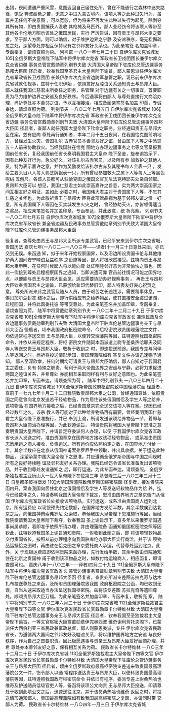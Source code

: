 <!-- { "loadSidebar": true } -->
出猎，夜间遭遇严重风雪，意图返回自己居住处所，曾在不能通行之森林中迷失路径，饱受
奔波疲惫之苦，无意之中进入蒙古境内。该项人等之此种过失行为，虽属并无任何不良意图
，可以宽恕，但为将来不再发生此种过失行为起见，除剥夺其所有物，即由贵国捕获人没收
其枪械及马匹外，鄙人业经饬令将该项人等带至其他各卡伦地方昭示该处之俄国居民，实行
严厉告诫，因符贵王与昂邦大臣之要求。至于鄙人方面，则可以确信，对于维护边界之宁静
及安谧秩序，毫无松懈疏忽之处，深望尊处亦相互保持现有之邻邦友好关系也。为此亲笔签
名加盖印章，专函奉复，请烦查照为荷。
列岑诺
一八○一年七月二十日
自伊尔库次克省城发
105全俄罗斯大皇帝陛下陆军中将伊尔库次克省
军政省长卫戍团团长兼伊尔库次克全省边疆
事务总管赏戴勋章列别节夫致
大清国大皇帝陛下驻库伦总管边疆事务昂邦大臣函
径启者，钦奉我国至圣君主大皇帝陛下谕旨，鄙人蒙恩派任伊尔库次克省军政省长卫戍团团
长兼伊尔库次克全省边防军总管之职，现已前来伊尔库次克省城就任视事，兹特于任职伊始
，依照友好及睦谊关系通知贵王与昂邦大臣。鄙人就任我国仁慈君主所委任之职务，系管理
对于边疆有关之一切事宜，首要职责为尽力维护边界之安谧及良好秩序。今后遇事将由鄙人
与尊处直接行文商洽办理，尚祈尊处亦本善邻之谊，予以互相接洽。相应备函亲笔签名加盖
印章，专诚奉达，请烦查照为荷。
列别节夫
一八○二年七月五日
自伊尔库次克省城发
106全俄罗斯大皇帝陛下陆军中将伊尔库次克省
军政省长卫戍团团长兼伊尔库次克全省边疆
事务总管赏戴勋章列别节夫致
大清国大皇帝陛下驻库伦总管边疆事务昂邦大臣函
径启者，查鄙人就任我国大皇帝陛下钦命之职务，业经通知贵王与昂邦大臣在案，兹有应向
尊处再行通知者，本年二月十五日夜间，在我国恰克图前哨地方，曾经发生火灾。贵国扎尔
古赤官员本善邻友好之谊，曾由属下人等之中派遣五十人前来协助救火。当经我国驻在恰克
图地方办理边疆事务之七等文官呈报我国前任省长，复经我国前任省长奏明我国君主大皇帝
陛下圣鉴，旋奉谕旨示下，因有此种友好行为，急公好义，对该扎尔古赤官员，以及所有参
加救护之其他人员，特为表示嘉许之意，并作为奖励发给该扎尔古赤及其秘书每人金表一只
，发给主要头目八人每人弗芝牌银表一只，所有曾经参加救火之属下人等每人上等黑色呢绒
五俄尺。各该人员都可从驻恰克图之俄国文官瓦尼法克特耶夫处亲自领取。贵昂邦大臣可以
想见，我国仁慈君主如此崇高嘉许之旨意，实为两大崇高国家之间互相友好之明证，盖如此
必要之时，我国伟大君主对于贵国属下人等，不忘其仁慈之关怀也。为此敬祈贵王与昂邦大
臣将此项赠品视为基于邻邦友谊之惟一好意，所有我国属下人等因在买卖城发生火灾之时，
曾经协助灭火，亦皆领得适当之奖品。相应亲笔签名并加盖印章，专函奉达，并此致意，统
祈亮察。
列别节夫
一八○二年七月五日
自伊尔库次克省城发
107全俄罗斯大皇帝陛下陆军中将伊尔库次克省军政省长
兼全省边疆及民政事务总管赏戴勋章列别节夫致大清国大皇帝陛下驻库伦总管边疆事务昂邦大臣函

径复者，查尊处由贵王与昂邦大臣所派专差武官，已经平安来到伊尔库次克省城，贵国历法
嘉庆七年(一八○二—一八○三年——译者)十一月三十日尊处来函，亦已交到无误。来函通
知，拟于来年开始视察国界，以及沿边所设贵国卡伦与其他维护两大国间安宁睦谊互益秩序
之设施等因，鄙人将极欣然接受。兹特向贵王与昂邦大臣申明，在任何时候鄙人将以能向尊
处证明睦邻好意为非常愉快之事也。因此一俟接到尊处启程视察国界之通知，当即派遣可靠
官员前往情况可能之国界地点，以便能与贵王与昂邦大臣会见，适应需要协助办好视察事务
。
再贵王与昂邦大臣钦奉贵国君主之谕旨，已蒙颁给新印代替旧印，鄙人特表友好衷心祝贺之
意。
尊处所派来此之武官及随从人员，由于艰苦之长途跋涉，需要稍事休息，一俟贝加尔湖封冻
结冰之后，即行供给应有之给养物品，使其直接安全渡过该湖，启程回国，并将此函委托彼
等带交尊处。为此亲笔签名并加盖印章，专函奉复，请烦查照为荷。
陆军中将赏戴勋章列别节夫
一八○二年十二月二十九日
于伊尔库次克省城
108全俄罗斯大皇帝陛下陆军中将伊尔库次克省军政省长
兼理民政及全省边疆事务赏戴勋章列别节夫致
大清国大皇帝陛下驻库伦总管边疆事务亲王与昂邦大臣函
径启者，顷奉我国政府枢密院命令，今后枢密院致贵国理藩院之文件，均依通常程序送交贵
王与昂邦大臣，以便转交理藩院等因，兹特遵照我国枢密院命令，并依从来规定程序，将枢
密院文件随同本函派遣上尉专差桑热哈耶夫及同伴人等送交贵王与昂邦大臣，敬祈于收到之
时，即速投送前途。我国专差与同伴人等返回之时，尚祈将投送情形示知，贵国理藩院如有
答复文件亦请迅速赐予通知。
鄙人至深欣幸，任何时期均可请贵王与昂邦大臣确信，鄙人自知对于我国君主之委任，负有
特殊之职责，苟利于两大帝国边界之安谧与宁静，必将力求促进两国之睦谊关系，并希尊处
亦能相互采取同样有利与友好之意图也。为此亲笔签名并加印章，专函奉达，请烦查照为荷
。
陆军中将列别节夫
一八○三年四月二十九日
自伊尔库次克省城发
109全俄罗斯帝国政府枢密院致中国理藩院函
径启者，查前于一七九七年十月二十二日我院致贵昂邦大臣之公函，曾经通知尊处，依照贵
国之同意曾向北京发送若干轻软物品，作为居住该处俄国僧侣及学生人等之给养，该项物品
在国界地方接收之后，已经贵国章京完全送交该项人等在案。现因已经经过数年之久，该宗
教人等可能对于此种给养物品再有需要，曾经奏明我国仁慈君主大皇帝陛下恩准施行，并已
奉到上谕，所请发送该项给养物品一节，着即与贵昂邦大臣商洽办理等因，为此钦遵谕旨，
特请贵院将我国大皇帝陛下恩准之意奏明贵国大皇帝陛下，并请旨定夺委派何人办理，以便
于我国伊尔库次克省军政省长派人发送之时，准由贵国章京在国界地方接收该项轻软物品，
或系准由贵国志愿承运之商人接收，负责运送。所有运价应依照约定之数，在国界地方付给
一半，其余半数应在北京从俄国神甫索弗罗尼手中领取，并出具收据。关于运送此种物品，
深望承蒙中国大皇帝陛下之恩准，并应遵循全俄罗斯帝国与中国之间现时所有之良好持续睦
谊及邻邦友好关系办理。我院已经饬令该省长准备发出该项物品，并于收到尊处友谊通知之
后，即行运送。为此专函奉达，请烦查照。
全俄罗斯独裁君主亚历山大一世大皇帝陛下在位第三年
基督降生后一八○三年三月十二日
自皇都圣彼得堡发
110大清国理藩院致俄罗斯国枢密院函
径复者，接准贵院来函内开，案查我国向居住北京之俄国僧侣及学生人等发送轻软物品作为给
养，迄今已经数年之久，特请奏明我国大皇帝陛下裁定，恩准由国界地方之章京衙门从俄国
伊尔库次克军政省长处接收该项物品，实行运送，或系准由贵国商人运到北京，所有运费应
以现银预先约定数额，在国界地方发给半数，其余半数俟到达北京之后，向俄国神甫索弗罗尼
处索取，恭候我国大皇帝陛下恩准施行等因，当经我院奏请我国大皇帝陛下裁夺，钦奉我国
圣上谕旨示下，查多年以来俄罗斯国遇事尚属恭顺，着即准予依照所请办理，并由理藩院备
函通知俄国枢密院查照等因钦此，兹特钦遵我国圣上谕旨通知贵院，一俟收到此函之后，即
将该项轻软物品交付贵国省长，按照从前办理程序向我国驻库伦办事大臣实行商洽，并于该
项物品运抵恰克图时，再由驻在恰克图之章京委托商人承运，代替尊处运到北京。此外，关
于现银运费应即依照贵院来函办理，先行发给半数，其余半数由贵院通知住在北京之贵国神
甫于收到该项物品之时，如数付给运输商人，相应函复，即请查照可也。
嘉庆八年(一八○三年——译者)四月二十九日
111全俄罗斯大皇帝陛下陆军中将伊尔库次克省军政省长
兼管边疆事务赏戴勋章列别节夫致
大清国大皇帝陛下驻库伦总管边疆事务昂邦大臣函
径复者，查贵处所派专差图苏拉克奇与达木扎布投送尊处之来函，及所附贵国理藩院致我国
政府枢密院之公函，均已收到无误，自当从速采取适当办法呈送我国枢密院。兹将该专差图
苏拉克奇等遣回尊处。顺颂贵昂邦大臣万福。为此亲笔签名并加盖印章，专函奉复，敬祈亮
察。
陆军中将列别节夫
一八○三年六月三十日
于伊尔库次克省城
112全俄罗斯独裁君主大皇帝陛下四等文官
伊尔库次克省民政省长赏戴勋章卡尔特维林致
大清国大皇帝陛下驻库伦总管边疆事务亲王与昂邦大臣函
径启者，钦奉我国至圣独裁君主大皇帝陛下谕旨，一等文官枢密大臣赏戴勋章伊完奥西波
维奇谢利芳托夫阁下，已蒙派任大西伯利亚三省民政兼军政总督，鄙人则蒙恩委派，专任
伊尔库次克省民政省长，为遵循两大国间之邻邦友好及睦谊关系，将以维护国界地方之安谧
与良好秩序，作为自己之首要职责。因此极愿遇事与贵亲王及昂邦大臣友好函商办理，并希
尊处亦本善邻友好之意，保有相互关系为荷。
民政省长卡尔特维林
一八○三年十二月二十日
于伊尔库次克省城
113全俄罗斯独裁君主大皇帝陛下四等文官
伊尔库次克省民政省长赏戴勋章卡尔特维林致
大清国大皇帝陛下驻库伦总管边疆事务亲王与昂邦大臣函
径启者，顷由全俄罗斯政府最高枢密院专差送来致贵国最高理藩院公文一件，饬令鄙人以通
常程序送达贵王与昂邦大臣，以便转致贵国最高理藩院等因，兹特遵照我国政府枢密院命令
并依旧有程序，委派专差上尉桑热哈也维奇及护送随员低级官吏人等，备函将该项公文向贵
王与昂邦大臣投送，即请尊处于收到此项公文之后，迅速送往北京，并于该员桑热哈也维奇
返回之时，将投送情形通知鄙人，贵国最高理藩院如有致我国最高枢密院之复函，亦请同时带
交鄙人为荷。
民政省长卡尔特维林
一八○四年一月三日
于伊尔库次克省城
